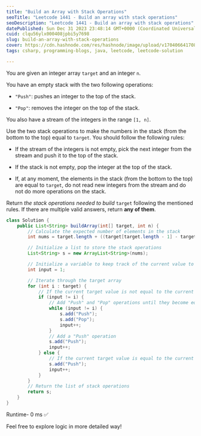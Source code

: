 ```yaml
---
title: "Build an Array with Stack Operations"
seoTitle: "Leetcode 1441 - Build an array with stack operations"
seoDescription: "Leetcode 1441 - Build an array with stack operations"
datePublished: Sun Dec 31 2023 23:48:14 GMT+0000 (Coordinated Universal Time)
cuid: clqu56ylx000408jpbi5y7698
slug: build-an-array-with-stack-operations
cover: https://cdn.hashnode.com/res/hashnode/image/upload/v1704066417082/9d57ad25-07bb-4145-a8ae-c73ad963bce4.jpeg
tags: csharp, programming-blogs, java, leetcode, leetcode-solution

---
```


You are given an integer array `target` and an integer `n`.

You have an empty stack with the two following operations:

* `"Push"`: pushes an integer to the top of the stack.
    
* `"Pop"`: removes the integer on the top of the stack.
    

You also have a stream of the integers in the range `[1, n]`.

Use the two stack operations to make the numbers in the stack (from the bottom to the top) equal to `target`. You should follow the following rules:

* If the stream of the integers is not empty, pick the next integer from the stream and push it to the top of the stack.
    
* If the stack is not empty, pop the integer at the top of the stack.
    
* If, at any moment, the elements in the stack (from the bottom to the top) are equal to `target`, do not read new integers from the stream and do not do more operations on the stack.
    

Return *the stack operations needed to build* `target` following the mentioned rules. If there are multiple valid answers, return **any of them**.

```java
class Solution {
    public List<String> buildArray(int[] target, int n) {
        // Calculate the expected number of elements in the stack
        int nums = target.length + ((target[target.length - 1] - target.length) * 2);

        // Initialize a list to store the stack operations
        List<String> s = new ArrayList<String>(nums);

        // Initialize a variable to keep track of the current value to be pushed onto the stack
        int input = 1;

        // Iterate through the target array
        for (int i : target) {
            // If the current target value is not equal to the current input value
            if (input != i) {
                // Add "Push" and "Pop" operations until they become equal
                while (input != i) {
                    s.add("Push");
                    s.add("Pop");
                    input++;
                }
                // Add a "Push" operation
                s.add("Push");
                input++;
            } else {
                // If the current target value is equal to the current input value, add a "Push" operation
                s.add("Push");
                input++;
            }
        }
        // Return the list of stack operations
        return s;
    }
}
```

Runtime- 0 ms ✅

Feel free to explore logic in more detailed way!